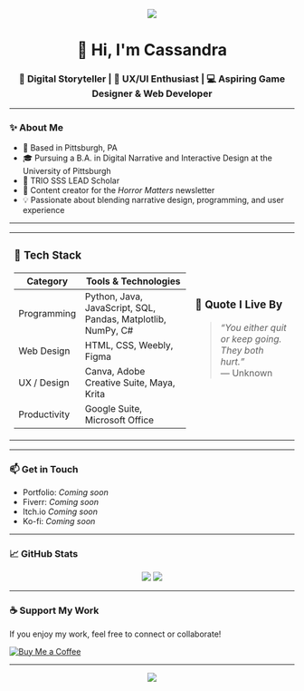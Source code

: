 <!-- Header -->
<p align="center">
  <img src=https://github.com/user-attachments/assets/6c2d77da-2181-4a8f-add1-c131d5ca8cf1>
</p>

<h1 align="center">👋 Hi, I'm Cassandra</h1>
<h3 align="center">🎨 Digital Storyteller | 🧠 UX/UI Enthusiast | 💻 Aspiring Game Designer & Web Developer</h3>

---

### ✨ About Me

- 📍 Based in Pittsburgh, PA
- 🎓 Pursuing a B.A. in Digital Narrative and Interactive Design at the University of Pittsburgh
- 🧠 TRIO SSS LEAD Scholar
- 📰 Content creator for the *Horror Matters* newsletter
- 💡 Passionate about blending narrative design, programming, and user experience

---
<table>
<tr>
<td>

### 🧰 Tech Stack

| Category     | Tools & Technologies |
|--------------|----------------------|
| Programming  | Python, Java, JavaScript, SQL, Pandas, Matplotlib, NumPy, C# |
| Web Design   | HTML, CSS, Weebly, Figma |
| UX / Design  | Canva, Adobe Creative Suite, Maya, Krita |
| Productivity | Google Suite, Microsoft Office |

</td>
<td>

### 💬 Quote I Live By

> *“You either quit or keep going. They both hurt.”*  
> — Unknown

</td>
</tr>
</table>

---

### 📫 Get in Touch

- Portfolio: *Coming soon*
- Fiverr: *Coming soon*
- Itch.io *Coming soon*
- Ko-fi: *Coming soon*

---

### 📈 GitHub Stats

<p align="center">
  <img src="https://github-readme-stats.vercel.app/api?username=casscadeofgraymatter&show_icons=true&theme=radical" />
  <img src="https://github-readme-stats.vercel.app/api/top-langs/?username=casscadeofgraymatter&layout=compact&theme=radical" />
</p>

---
### ☕ Support My Work
If you enjoy my work, feel free to connect or collaborate!


[![Buy Me a Coffee](https://img.shields.io/badge/-Buy%20Me%20a%20Coffee-FFDD00?style=flat-square&logo=buy-me-a-coffee&logoColor=black)](https://www.buymeacoffee.com/casscadeofgraymatter)

---
<!--Footer-->
<p align="center">
  <img src=https://github.com/user-attachments/assets/8665ae77-985a-4cf5-a358-3dc9780a6de0
>
</p>
